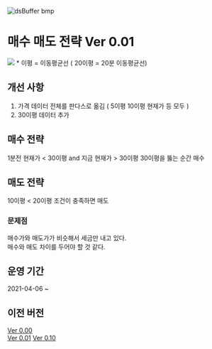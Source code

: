 ![dsBuffer bmp](https://user-images.githubusercontent.com/55151796/113850320-4c5e2a80-97d5-11eb-98f4-9f499b2920d0.png)

# 매수 매도 전략 Ver 0.01
<img src="https://user-images.githubusercontent.com/55151796/112978240-0e885300-9192-11eb-9542-c2df2fdef248.png">
* 이평 = 이동평균선 ( 20이평 = 20분 이동평균선)

## 개선 사항  
1. 가격 데이터 전체를 판다스로 옮김 ( 5이평 10이평 현재가 등 모두 )
2. 30이평 데이터 추가

## 매수 전략
1분전 현재가 < 30이평 and 지금 현재가 > 30이평
30이평을 뚫는 순간 매수

## 매도 전략
10이평 < 20이평 조건이 충족하면 매도

### 문제점
매수가와 매도가가 비슷해서 세금만 내고 있다.  
매수와 매도 차이를 두어야 할 것 같다.

## 운영 기간
2021-04-06 ~ 
## 이전 버전
[Ver 0.00](https://github.com/E-know/AutoKStock/blob/main/strategy/ver0.00.md)  
[Ver 0.01](https://github.com/E-know/AutoKStock/blob/main/strategy/ver0.01.md)
[Ver 0.10](https://github.com/E-know/AutoKStock/blob/main/strategy/ver0.10.md)
